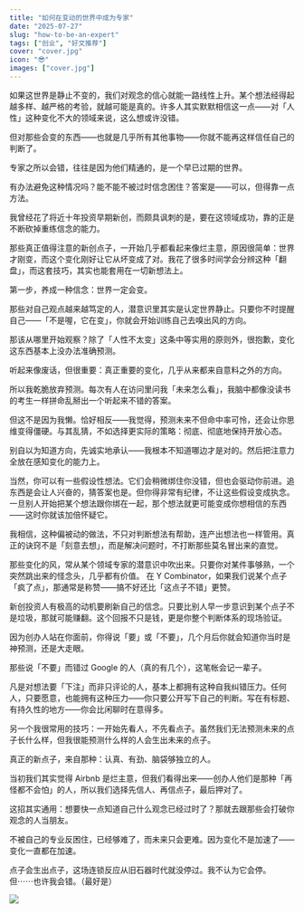 ```yaml
---
title: "如何在变动的世界中成为专家"
date: "2025-07-27"
slug: "how-to-be-an-expert"
tags: ["创业", "好文推荐"]
cover: "cover.jpg"
icon: "😎"
images: ["cover.jpg"]
---
```

如果这世界是静止不变的，我们对观念的信心就能一路线性上升。某个想法经得起越多样、越严格的考验，就越可能是真的。许多人其实默默相信这一点——对「人性」这种变化不大的领域来说，这么想或许没错。



但对那些会变的东西——也就是几乎所有其他事物——你就不能再这样信任自己的判断了。



专家之所以会错，往往是因为他们精通的，是一个早已过期的世界。



有办法避免这种情况吗？能不能不被过时信念困住？答案是——可以，但得靠一点方法。



我曾经花了将近十年投资早期新创，而颇具讽刺的是，要在这领域成功，靠的正是不断砍掉重练信念的能力。



那些真正值得注意的新创点子，一开始几乎都看起来像烂主意，原因很简单：世界才刚变，而这个变化刚好让它从坏变成了对。我花了很多时间学会分辨这种「翻盘」，而这套技巧，其实也能套用在一切新想法上。



第一步，养成一种信念：世界一定会变。



那些对自己观点越来越笃定的人，潜意识里其实是认定世界静止。只要你不时提醒自己——「不是喔，它在变」，你就会开始训练自己去嗅出风的方向。



那该从哪里开始观察？除了「人性不太变」这条中等实用的原则外，很抱歉，变化这东西基本上没办法准确预测。



听起来像废话，但很重要：真正重要的变化，几乎从来都来自意料之外的方向。



所以我乾脆放弃预测。每次有人在访问里问我「未来怎么看」，我脑中都像没读书的考生一样拼命乱掰出一个听起来不错的答案。



但这不是因为我懒。恰好相反——我觉得，预测未来不但命中率可怜，还会让你思维变得僵硬。与其乱猜，不如选择更实际的策略：彻底、彻底地保持开放心态。



别自以为知道方向，先诚实地承认——我根本不知道哪边才是对的。然后把注意力全放在感知变化的能力上。



当然，你可以有一些假设性想法。它们会稍微绑住你没错，但也会驱动你前进。追东西是会让人兴奋的，猜答案也是。但你得非常有纪律，不让这些假设变成执念。
一旦别人开始把某个想法跟你绑在一起，那个想法就更可能变成你想相信的东西——这时你就该加倍怀疑它。



我相信，这种偏被动的做法，不只对判断想法有帮助，连产出想法也一样管用。真正的诀窍不是「刻意去想」，而是解决问题时，不打断那些莫名冒出来的直觉。



那些变化的风，常从某个领域专家的潜意识中吹出来。只要你对某件事够熟，一个突然跳出来的怪念头，几乎都有价值。
在 Y Combinator，如果我们说某个点子「疯了点」，那通常是称赞——搞不好还比「这点子不错」更赞。



新创投资人有极高的动机要刷新自己的信念。只要比别人早一步意识到某个点子不是垃圾，那就可能赚翻。这个回报不只是钱，更是你整个判断体系的现场验证。



因为创办人站在你面前，你得说「要」或「不要」，几个月后你就会知道你当时是神预测，还是大走眼。



那些说「不要」而错过 Google 的人（真的有几个），这笔帐会记一辈子。



凡是对想法要「下注」而非只评论的人，基本上都拥有这种自我纠错压力。任何人，只要愿意，也能拥有这种压力——你只要公开写下自己的判断。写在有标题、有持久性的地方——你会比闲聊时在意得多。



另一个我很常用的技巧：一开始先看人，不先看点子。虽然我们无法预测未来的点子长什么样，但我很能预测什么样的人会生出未来的点子。



真正的新点子，来自那种：认真、有劲、脑袋够独立的人。



当初我们其实觉得 Airbnb 是烂主意，但我们看得出来——创办人他们是那种「再怪都不会怕」的人，所以我们选择先信人、再信点子，最后押对了。



这招其实通用：想要快一点知道自己什么观念已经过时了？那就去跟那些会打破你观念的人当朋友。



不被自己的专业反困住，已经够难了，而未来只会更难。因为变化不是加速了——变化一直都在加速。



点子会生出点子，这场连锁反应从旧石器时代就没停过。我不认为它会停。
但⋯⋯也许我会错。（最好是）




![](https://prod-files-secure.s3.us-west-2.amazonaws.com/112d0858-5090-4d34-a606-b75eb8d65fd2/46476355-9cf3-4e99-9b7a-3531bc426380/1000202064.png?X-Amz-Algorithm=AWS4-HMAC-SHA256&X-Amz-Content-Sha256=UNSIGNED-PAYLOAD&X-Amz-Credential=ASIAZI2LB466QWYM2QUI%2F20251021%2Fus-west-2%2Fs3%2Faws4_request&X-Amz-Date=20251021T221243Z&X-Amz-Expires=3600&X-Amz-Security-Token=IQoJb3JpZ2luX2VjEGYaCXVzLXdlc3QtMiJHMEUCIQDpO24NRkUQBnI1yCMNPMyOGPp%2FuCkKcyuIRaeFBdyjvQIgRhe3sGfoU3JnflK41j4vdaUY88bKsjYNKebbyfy2mwAq%2FwMIHxAAGgw2Mzc0MjMxODM4MDUiDBsvDiaFHvepCnK5CyrcAzWl620U9JJEjHQb1YLo4Tr45HUyNLYGrl8iDkgMsI7sNcSkE7U%2BvG5LIKDtuQt9lyVjKE40XNOv%2B%2F0DqWxaz0hfvO8BvnqCXeWmjq2y18suIqYdhy2kamOFuesSlxXk76MMU92xqE2ItOY41i5D5c%2Fo2SrZBBYmmCqhGoVJJYbCErF4WkcK8Tuk0uW7G%2BC5P5ILuB%2FGTmiLH0p6eNt%2FlWMeqKFeiXbaKV0dh%2Fvto3guH7qKxpS9qwnG4gaI6IWvY5SH%2FumSu8%2Bla2NQWWRW2LggZtW64K%2Ffqnh9W6%2BLNDaI9fCdGaqhgF1OOiPLp%2BSzehZ8x%2BNWOFIYT07f%2FT3ZLnBb55ZRMuALG%2B0SkvBbQ9olcibvwzqP8NrGba02YIdghX1tLoT%2FxMETNIW2nKF6V3Eii6JTTHTeEhCUaNXha0t77qpBMgUfflAi%2BTaZs7WRjelXc5l4BVyYrsI4dIR7GPrw9YRc9W4467ah93XshCkH9CXt2GAtigzvIHzvl0hr0AJmqtRRCnQ79qImAli6mFnqgoG2h2pgPcyBk6g0wY9Iob4MTcSCnRUmZgZc30s5gu%2BhahPRjmnpzcrAfjqHK3qZJ%2BBOEJ5F46luStbo2Vg8JyZkeHnKNAF5t278MPP138cGOqUBYuODSTUZCmhJh87TX1SPAm7UfBFwpa%2BFFxkz0KDaFewxUh2YbNZlUGxCw%2FAx2%2B0rDkA2Dqkprj%2FGhatlPfANaAIhiPe0bv%2FkkMMR5Vd4wqo%2FX0KqisY8Xuh6UNqdAXdzUp0Gnexdv5r0jnLNKzPnWOJKo6alnCOSBORrqXhm7gHPlM0%2BrkXHKbtCGCzaOVVGh5GNwQAPC0Fib6VHwJZ9VLHh44K%2F&X-Amz-Signature=3f0618c845f5756200ff1aef902503ad886a6482094328d72890afb3ed91036c&X-Amz-SignedHeaders=host&x-amz-checksum-mode=ENABLED&x-id=GetObject)


